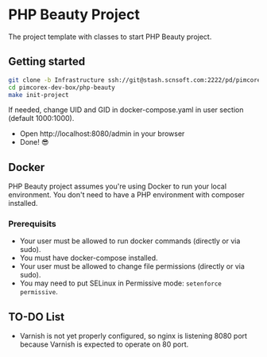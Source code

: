 # PHP Beauty Project 

The project template with classes to start PHP Beauty project.

## Getting started
```bash
git clone -b Infrastructure ssh://git@stash.scnsoft.com:2222/pd/pimcorex-dev-box.git
cd pimcorex-dev-box/php-beauty
make init-project
```

If needed, change UID and GID in docker-compose.yaml in user section (default 1000:1000).

- Open http://localhost:8080/admin in your browser
- Done! 😎

## Docker

PHP Beauty project assumes you're using Docker to run your local environment.
You don't need to have a PHP environment with composer installed.

### Prerequisits

* Your user must be allowed to run docker commands (directly or via sudo).
* You must have docker-compose installed.
* Your user must be allowed to change file permissions (directly or via sudo).
* You may need to put SELinux in Permissive mode: ``setenforce permissive``.

## TO-DO List

* Varnish is not yet properly configured, so nginx is listening 8080 port because Varnish is expected to operate on 80 port.


